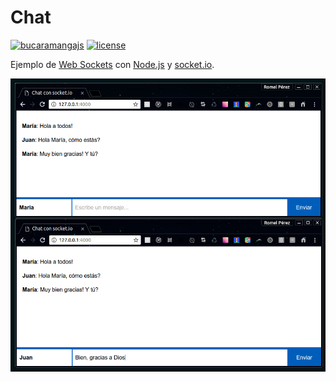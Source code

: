 # Chat

[![bucaramangajs](https://img.shields.io/badge/bucaramangajs-project-009bd4.svg)](http://meetup.com/BucaramangaJS)
[![license](https://img.shields.io/github/license/bucaramangajs/chat.svg?maxAge=2592000)](./LICENSE)

Ejemplo de [Web Sockets](https://medium.com/bucaramangajs/real-time-websockets-25fa0cb520b4) con [Node.js](http://nodejs.org) y [socket.io](http://socket.io).

![Screenshot](./screenshot.png)
